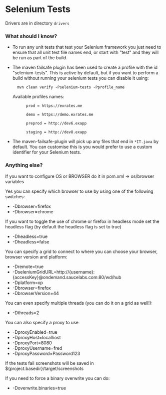Selenium Tests
==============

Drivers are in directory `drivers`

### What should I know?

- To run any unit tests that test your Selenium framework you just need to ensure that all unit test file names end, or start with "test" and they will be run as part of the build.
- The maven failsafe plugin has been used to create a profile with the id "selenium-tests".  This is active by default, but if you want to perform a build without running your selenium tests you can disable it using:

        mvn clean verify -Pselenium-tests -Pprofile_name
        
   Available profiles names:
           
            prod = https://exrates.me
            
            demo = https://demo.exrates.me
           
            preprod = http://dev6.exapp
           
            staging = http://dev8.exapp
        
- The maven-failsafe-plugin will pick up any files that end in ```*IT.java``` by default.  You can customise this is you would prefer to use a custom identifier for your Selenium tests.

### Anything else?

If you want to configure OS or BROWSER do it in pom.xml -> os/browser variables

Yes you can specify which browser to use by using one of the following switches:

- -Dbrowser=firefox
- -Dbrowser=chrome

If you want to toggle the use of chrome or firefox in headless mode set the headless flag (by default the headless flag is set to true)

- -Dheadless=true
- -Dheadless=false

You can specify a grid to connect to where you can choose your browser, browser version and platform:

- -Dremote=true 
- -DseleniumGridURL=http://{username}:{accessKey}@ondemand.saucelabs.com:80/wd/hub 
- -Dplatform=xp 
- -Dbrowser=firefox 
- -DbrowserVersion=44

You can even specify multiple threads (you can do it on a grid as well!):

- -Dthreads=2

You can also specify a proxy to use

- -DproxyEnabled=true
- -DproxyHost=localhost
- -DproxyPort=8080
- -DproxyUsername=fred
- -DproxyPassword=Password123

If the tests fail screenshots will be saved in ${project.basedir}/target/screenshots

If you need to force a binary overwrite you can do:

- -Doverwrite.binaries=true